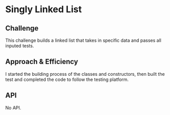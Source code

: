 # Singly Linked List
<!-- Short summary or background information -->

## Challenge
This challenge builds a linked list that takes in specific data and passes all inputed tests. 

## Approach & Efficiency
I started the building process of the classes and constructors, then built the test and completed the code to follow the testing platform. 

## API
No API.
